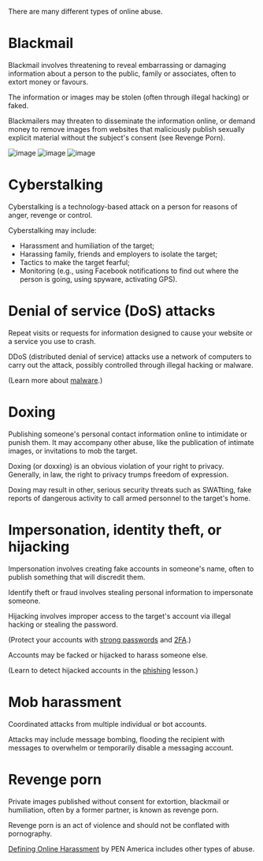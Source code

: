 [Title]: # (Online abuse)
[Order]: # (0)

There are many different types of online abuse. 

# Blackmail

Blackmail involves threatening to reveal embarrassing or damaging information about a person to the public, family or associates, often to extort money or favours.

The information or images may be stolen (often through illegal hacking) or faked. 

Blackmailers may threaten to disseminate the information online, or demand money to remove images from websites that maliciously publish sexually explicit material without the subject's consent (see Revenge Porn).

![image](blackmail-1.png)
![image](blackmail-2.png)
![image](blackmail-3.png)

# Cyberstalking 

Cyberstalking is a technology-based attack on a person for reasons of anger, revenge or control.

Cyberstalking may include:
*	Harassment and humiliation of the target;
*	Harassing family, friends and employers to isolate the target;
*	Tactics to make the target fearful;
*	Monitoring (e.g., using Facebook notifications to find out where the person is going, using spyware, activating GPS).

# Denial of service (DoS) attacks

Repeat visits or requests for information designed to cause your website or a service you use to crash. 

DDoS (distributed denial of service) attacks use a network of computers to carry out the attack, possibly controlled through illegal hacking or malware. 

(Learn more about [malware](umbrella://lesson/malware/0).)

# Doxing
 	
Publishing someone's personal contact information online to intimidate or punish them. It may accompany other abuse, like the publication of intimate images, or invitations to mob the target. 

Doxing (or doxxing) is an obvious violation of your right to privacy. Generally, in law, the right to privacy trumps freedom of expression.

Doxing may result in other, serious security threats such as SWATting, fake reports of dangerous activity to call armed personnel to the target's home.  

# Impersonation, identity theft, or hijacking

Impersonation involves creating fake accounts in someone's name, often to publish something that will discredit them. 

Identify theft or fraud involves stealing personal information to impersonate someone.  

Hijacking involves improper access to the target's account via illegal hacking or stealing the password. 

(Protect your accounts with [strong passwords](umbrella://lesson/passwords/0) and [2FA](umbrella://lesson/passwords/1).)

Accounts may be facked or hijacked to harass someone else. 

(Learn to detect hijacked accounts in the [phishing](umbrella://lesson/phishing) lesson.)

# Mob harassment

Coordinated attacks from multiple individual or bot accounts. 

Attacks may include message bombing, flooding the recipient with messages to overwhelm or temporarily disable a messaging account. 

# Revenge porn 

Private images published without consent for extortion, blackmail or humiliation, often by a former partner, is known as revenge porn. 

Revenge porn is an act of violence and should not be conflated with pornography.



[Defining Online Harassment](https://onlineharassmentfieldmanual.pen.org/additional-resources/defining-online-harassment-a-glossary-of-terms/) by PEN America includes other types of abuse. 